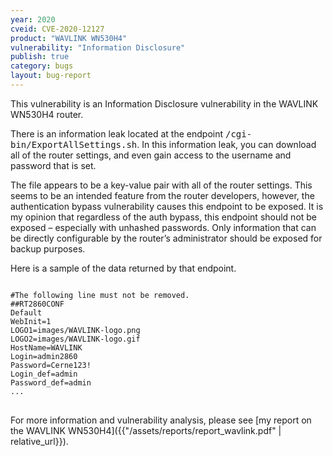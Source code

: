 ```yaml
---
year: 2020
cveid: CVE-2020-12127
product: "WAVLINK WN530H4"
vulnerability: "Information Disclosure"
publish: true
category: bugs
layout: bug-report
---
```


This vulnerability is an Information Disclosure vulnerability in the WAVLINK WN530H4 router.

There is an information leak located at the endpoint <kbd>/cgi-bin/ExportAllSettings.sh</kbd>. In this information leak, you can download all of the router settings, and even gain access to the username and password that is set.

The file appears to be a key-value pair with all of the router settings. This seems to be an intended feature from the router developers, however, the authentication bypass vulnerability causes this endpoint to be exposed. It is my opinion that regardless of the auth bypass, this endpoint should not be exposed – especially with unhashed passwords. Only information that can be directly configurable by the router’s administrator should be exposed for backup purposes.

Here is a sample of the data returned by that endpoint.

<pre>
<code>
#The following line must not be removed.
##RT2860CONF
Default
WebInit=1
LOGO1=images/WAVLINK-logo.png
LOGO2=images/WAVLINK-logo.gif
HostName=WAVLINK
Login=admin2860
Password=Cerne123!
Login_def=admin
Password_def=admin
...
</code>
</pre>

For more information and vulnerability analysis, please see [my report on the WAVLINK WN530H4]({{"/assets/reports/report_wavlink.pdf" | relative_url}}).

